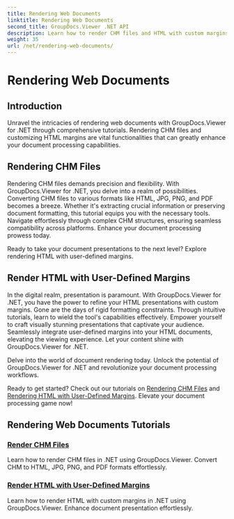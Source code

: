 ```yaml
---
title: Rendering Web Documents
linktitle: Rendering Web Documents
second_title: GroupDocs.Viewer .NET API
description: Learn how to render CHM files and HTML with custom margins in .NET using GroupDocs.Viewer. Convert CHM to HTML, JPG, PNG, and PDF formats seamlessly.
weight: 35
url: /net/rendering-web-documents/
---
```


# Rendering Web Documents

## Introduction

Unravel the intricacies of rendering web documents with GroupDocs.Viewer for .NET through comprehensive tutorials. Rendering CHM files and customizing HTML margins are vital functionalities that can greatly enhance your document processing capabilities.

## Rendering CHM Files

Rendering CHM files demands precision and flexibility. With GroupDocs.Viewer for .NET, you delve into a realm of possibilities. Converting CHM files to various formats like HTML, JPG, PNG, and PDF becomes a breeze. Whether it's extracting crucial information or preserving document formatting, this tutorial equips you with the necessary tools. Navigate effortlessly through complex CHM structures, ensuring seamless compatibility across platforms. Enhance your document processing prowess today.

Ready to take your document presentations to the next level? Explore rendering HTML with user-defined margins.

## Render HTML with User-Defined Margins

In the digital realm, presentation is paramount. With GroupDocs.Viewer for .NET, you have the power to refine your HTML presentations with custom margins. Gone are the days of rigid formatting constraints. Through intuitive tutorials, learn to wield the tool's capabilities effectively. Empower yourself to craft visually stunning presentations that captivate your audience. Seamlessly integrate user-defined margins into your HTML documents, elevating the viewing experience. Let your content shine with GroupDocs.Viewer for .NET.

Delve into the world of document rendering today. Unlock the potential of GroupDocs.Viewer for .NET and revolutionize your document processing workflows.

Ready to get started? Check out our tutorials on [Rendering CHM Files](./render-chm/) and [Rendering HTML with User-Defined Margins](./render-html-margins/). Elevate your document processing game now!
## Rendering Web Documents Tutorials
### [Render CHM Files](./render-chm/)
Learn how to render CHM files in .NET using GroupDocs.Viewer. Convert CHM to HTML, JPG, PNG, and PDF formats effortlessly.
### [Render HTML with User-Defined Margins](./render-html-margins/)
Learn how to render HTML with custom margins in .NET using GroupDocs.Viewer. Enhance document presentation effortlessly.